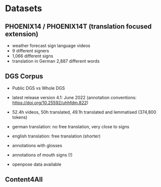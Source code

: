 # Datasets
## PHOENIX14 / PHOENIX14T (translation focused extension)
- weather forecast sign language videos
- 9 different signers
- 1,066 different signs
- translation in German 2,887 different words

## DGS Corpus
- Public DGS vs Whole DGS
- latest release version 4.1: June 2022 (annotation conventions: https://doi.org/10.25592/uhhfdm.822)
- 52.4h videos, 50h translated, 49.1h translated and lemmatised (374,800 tokens)

- german translation: no free translation, very close to signs
- english translation: free translation (shorter)

- annotations with glosses
- annotations of mouth signs (!)

- openpose data available

## Content4All
